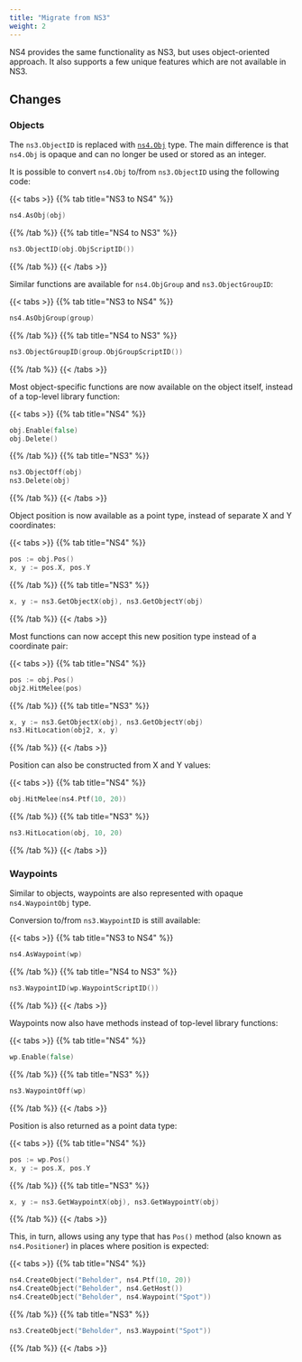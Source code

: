 ```yaml
---
title: "Migrate from NS3"
weight: 2
---
```


NS4 provides the same functionality as NS3, but uses object-oriented approach.
It also supports a few unique features which are not available in NS3.

## Changes

### Objects

The `ns3.ObjectID` is replaced with [`ns4.Obj`](https://pkg.go.dev/github.com/noxworld-dev/noxscript/ns/v4#Obj) type.
The main difference is that `ns4.Obj` is opaque and can no longer be used or stored as an integer.

It is possible to convert `ns4.Obj` to/from `ns3.ObjectID` using the following code:

{{< tabs >}}
{{% tab title="NS3 to NS4" %}}
```go
ns4.AsObj(obj)
```
{{% /tab %}}
{{% tab title="NS4 to NS3" %}}
```go
ns3.ObjectID(obj.ObjScriptID())
```
{{% /tab %}}
{{< /tabs >}}

Similar functions are available for `ns4.ObjGroup` and `ns3.ObjectGroupID`:

{{< tabs >}}
{{% tab title="NS3 to NS4" %}}
```go
ns4.AsObjGroup(group)
```
{{% /tab %}}
{{% tab title="NS4 to NS3" %}}
```go
ns3.ObjectGroupID(group.ObjGroupScriptID())
```
{{% /tab %}}
{{< /tabs >}}

Most object-specific functions are now available on the object itself, instead of a top-level library function:

{{< tabs >}}
{{% tab title="NS4" %}}
```go
obj.Enable(false)
obj.Delete()
```
{{% /tab %}}
{{% tab title="NS3" %}}
```go
ns3.ObjectOff(obj)
ns3.Delete(obj)
```
{{% /tab %}}
{{< /tabs >}}

Object position is now available as a point type, instead of separate X and Y coordinates:

{{< tabs >}}
{{% tab title="NS4" %}}
```go
pos := obj.Pos()
x, y := pos.X, pos.Y
```
{{% /tab %}}
{{% tab title="NS3" %}}
```go
x, y := ns3.GetObjectX(obj), ns3.GetObjectY(obj)
```
{{% /tab %}}
{{< /tabs >}}

Most functions can now accept this new position type instead of a coordinate pair:

{{< tabs >}}
{{% tab title="NS4" %}}
```go
pos := obj.Pos()
obj2.HitMelee(pos)
```
{{% /tab %}}
{{% tab title="NS3" %}}
```go
x, y := ns3.GetObjectX(obj), ns3.GetObjectY(obj)
ns3.HitLocation(obj2, x, y)
```
{{% /tab %}}
{{< /tabs >}}

Position can also be constructed from X and Y values:

{{< tabs >}}
{{% tab title="NS4" %}}
```go
obj.HitMelee(ns4.Ptf(10, 20))
```
{{% /tab %}}
{{% tab title="NS3" %}}
```go
ns3.HitLocation(obj, 10, 20)
```
{{% /tab %}}
{{< /tabs >}}

### Waypoints

Similar to objects, waypoints are also represented with opaque `ns4.WaypointObj` type.

Conversion to/from `ns3.WaypointID` is still available:

{{< tabs >}}
{{% tab title="NS3 to NS4" %}}
```go
ns4.AsWaypoint(wp)
```
{{% /tab %}}
{{% tab title="NS4 to NS3" %}}
```go
ns3.WaypointID(wp.WaypointScriptID())
```
{{% /tab %}}
{{< /tabs >}}

Waypoints now also have methods instead of top-level library functions:

{{< tabs >}}
{{% tab title="NS4" %}}
```go
wp.Enable(false)
```
{{% /tab %}}
{{% tab title="NS3" %}}
```go
ns3.WaypointOff(wp)
```
{{% /tab %}}
{{< /tabs >}}

Position is also returned as a point data type:

{{< tabs >}}
{{% tab title="NS4" %}}
```go
pos := wp.Pos()
x, y := pos.X, pos.Y
```
{{% /tab %}}
{{% tab title="NS3" %}}
```go
x, y := ns3.GetWaypointX(obj), ns3.GetWaypointY(obj)
```
{{% /tab %}}
{{< /tabs >}}

This, in turn, allows using any type that has `Pos()` method (also known as `ns4.Positioner`) in places where position is expected:

{{< tabs >}}
{{% tab title="NS4" %}}
```go
ns4.CreateObject("Beholder", ns4.Ptf(10, 20))
ns4.CreateObject("Beholder", ns4.GetHost())
ns4.CreateObject("Beholder", ns4.Waypoint("Spot"))
```
{{% /tab %}}
{{% tab title="NS3" %}}
```go
ns3.CreateObject("Beholder", ns3.Waypoint("Spot"))
```
{{% /tab %}}
{{< /tabs >}}